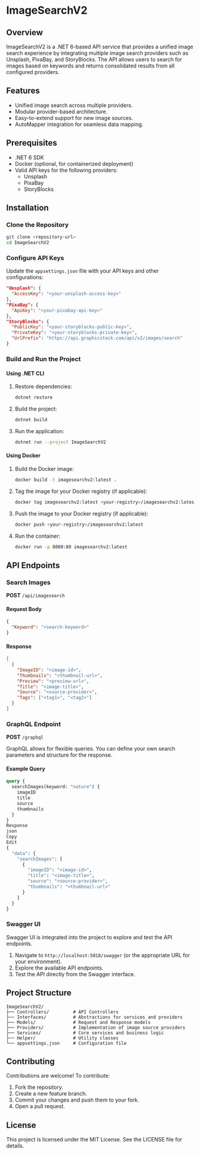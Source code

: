 # ImageSearchV2

## Overview
ImageSearchV2 is a .NET 6-based API service that provides a unified image search experience by integrating multiple image search providers such as Unsplash, PixaBay, and StoryBlocks. The API allows users to search for images based on keywords and returns consolidated results from all configured providers.

## Features
- Unified image search across multiple providers.
- Modular provider-based architecture.
- Easy-to-extend support for new image sources.
- AutoMapper integration for seamless data mapping.

## Prerequisites
- .NET 6 SDK
- Docker (optional, for containerized deployment)
- Valid API keys for the following providers:
  - Unsplash
  - PixaBay
  - StoryBlocks

## Installation

### Clone the Repository
```bash
git clone <repository-url>
cd ImageSearchV2
```

### Configure API Keys
Update the `appsettings.json` file with your API keys and other configurations:
```json
"Unsplash": {
  "AccessKey": "<your-unsplash-access-key>"
},
"PixaBay": {
  "ApiKey": "<your-pixabay-api-key>"
},
"StoryBlocks": {
  "PublicKey": "<your-storyblocks-public-key>",
  "PrivateKey": "<your-storyblocks-private-key>",
  "UrlPrefix": "https://api.graphicstock.com/api/v2/images/search"
}
```

### Build and Run the Project

#### Using .NET CLI
1. Restore dependencies:
   ```bash
   dotnet restore
   ```
2. Build the project:
   ```bash
   dotnet build
   ```
3. Run the application:
   ```bash
   dotnet run --project ImageSearchV2
   ```

#### Using Docker
1. Build the Docker image:
   ```bash
   docker build -t imagesearchv2:latest .
   ```
2. Tag the image for your Docker registry (if applicable):
   ```bash
   docker tag imagesearchv2:latest <your-registry>/imagesearchv2:latest
   ```
3. Push the image to your Docker registry (if applicable):
   ```bash
   docker push <your-registry>/imagesearchv2:latest
   ```
4. Run the container:
   ```bash
   docker run -p 8080:80 imagesearchv2:latest
   ```

## API Endpoints

### Search Images
**POST** `/api/imagesearch`

#### Request Body
```json
{
  "Keyword": "<search-keyword>"
}
```

#### Response
```json
[
  {
    "ImageID": "<image-id>",
    "Thumbnails": "<thumbnail-url>",
    "Preview": "<preview-url>",
    "Title": "<image-title>",
    "Source": "<source-provider>",
    "Tags": ["<tag1>", "<tag2>"]
  }
]
```

### GraphQL Endpoint
**POST** `/graphql`

GraphQL allows for flexible queries. You can define your own search parameters and structure for the response.

#### Example Query
```graphql
query {
  searchImages(keyword: "nature") {
    imageID
    title
    source
    thumbnails
  }
}
Response
json
Copy
Edit
{
  "data": {
    "searchImages": [
      {
        "imageID": "<image-id>",
        "title": "<image-title>",
        "source": "<source-provider>",
        "thumbnails": "<thumbnail-url>"
      }
    ]
  }
}
```

### Swagger UI
Swagger UI is integrated into the project to explore and test the API endpoints.

1. Navigate to `http://localhost:5018/swagger` (or the appropriate URL for your environment).
2. Explore the available API endpoints.
3. Test the API directly from the Swagger interface.

## Project Structure
```
ImageSearchV2/
├── Controllers/         # API Controllers
├── Interfaces/          # Abstractions for services and providers
├── Models/              # Request and Response models
├── Providers/           # Implementation of image source providers
├── Services/            # Core services and business logic
├── Helper/              # Utility classes
└── appsettings.json     # Configuration file
```

## Contributing
Contributions are welcome! To contribute:
1. Fork the repository.
2. Create a new feature branch.
3. Commit your changes and push them to your fork.
4. Open a pull request.

## License
This project is licensed under the MIT License. See the LICENSE file for details.

